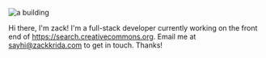 ![a building](https://github.com/zackkrida/zackkrida/raw/master/44650035.jpg)

Hi there, I'm zack! I'm a full-stack developer currently working on the front end of https://search.creativecommons.org.
Email me at [sayhi@zackkrida.com](mailto:sayhi@zackkrida.com) to get in touch. Thanks!
